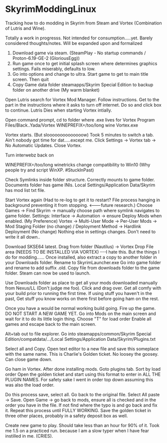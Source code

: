 # SkyrimModdingLinux
Tracking how to do modding in Skyrim from Steam and Vortex (Combination of Lutris and Wine).


Totally a work in progresss. Not intended for consumption.....yet. Barely considered thoughts/notes. Will be expanded upon and formalized


1. Download game via steam. (SteamPlay - No startup commands / Proton-6.19-GE-2 (GloriousEgg))
2. Run game once to get initial splash screen where determines graphics settings. Fails miserably, defaults to low.
3. Go into options and change to ultra. Start game to get to main title screen. Then quit
4. Copy Game data folder steamapps/Skyrim Special Edition to backup folder on another drive (My warm blanket)

Open Lutris search for Vortex Mod Manager.
Follow instructions.
Get to the part in the instructions where it asks to turn off internet. Do so and click box to continue.
Lutris Dies when starting Vortex intially.

Open command prompt, cd to folder where .exe lives for Vortex   Program Files/Black..Yada/Vortex
  WINEPREFIX=/too/long wine Vortex.exe
  
Vortex starts. (But sloooooooooooooow) Took 5 minutes to switch a tab. Ain't nobody got time for dat.....except me.
Click Settings -> Vortex tab -> No Automatic Updates.
Close Vortex.

Turn interwebz back on

WINEPREFIX=/too/long winetricks
change compatibility to Win10 (Why people try and script WinXP. #StuckInPast)

Check Symlinks inside folder structure. Correctly mounts to game folder. Documents folder has game INIs. Local Settings/Application Data/Skyrim has mod list txt file.

Start Vortex again (Had to re-log to get it to restart? File process hanging in background preventing it from stopping. <---future research.)
Choose Games -> Find Skyrim -> manually choose path where symlink navigates to game folder.
Settings:
  Interface -> Automation -> ensure Deploy Mods when enabled. (My Preference)
  Vortex -> Multi-User Mode -> Per-User
  Mods -> Mod Staging Folder (no change) / Deployment Method -> Hardlink Deployment (No change)
  Nothing else in settings changes. Don't need to write it all down..
  

Download SKSE64 latest. Drag from folder (Nautilus) -> Vortex Drop File area (NEEDS TO BE INSTALLED VIA VORTEX)
---I hate this. But the things I do for modding......
Once installed, also extract a copy to another folder in your Downloads folder. Rename to SkyrimLauncher.exe
Go into game folder and rename to add suffix .old. Copy file from downloads folder to the game folder.
  Steam can now be used to launch.
  
Use Downloads folder as place to get all your mods downloaded manually from Nexus/LL (Don't judge me foo). Click and drag over.
Get all comfy with your build prior to running the first time.    If using stuff you haven't in the past, Get stuff you know works on there first before going ham on the rest.


Once you have a would be normal working build going. Fire up the game. DO NOT START A NEW GAME YET.
Go into Mods on the main screen and wait for it to do its little login thing.
Choose "T" for load order
Enable all games and escape back to the main screen.


Alt+tab out to file explorer.
Go into steamapps/common/Skyrim Special Edition/compatdata/.../Local Settings/Application Data/Skyrim/Plugins.txt


Select all and Copy. Open text editor to a new file and save this someplace with the same name. This is Charlie's Golden ticket. No loosey the goosey.
Can close game down.

Go ham in Vortex.
After done installing mods. Goto plugins tab. Sort by load order
Open the golden ticket and start using this format to enter in ALL THE PLUGIN NAMES. For safety sake I went in order top down assuming this was also the load order.

Do this process save, select all. Go back to the original file. Select All paste -> Save.
Open Game -> go back to mods, ensure all is checked and in the order you have in the file. If not find where the typo is and go back and fix it. Repeat this process until FULLY WORKING.  Save the golden ticket in three other places, probably in a safety deposit box as well.

Create new game to play. Should take less than an hour for 90% of it.  Took me 1.5 on a practiced run. because I am a slow typer when I have fear instilled in me. (CRIES).

